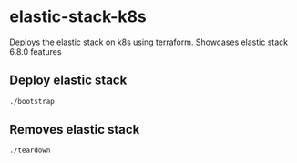# elastic-stack-k8s

Deploys the elastic stack on k8s using terraform. Showcases elastic stack 6.8.0 features

## Deploy elastic stack

``` bash
./bootstrap
```

## Removes elastic stack

``` bash
./teardown
```